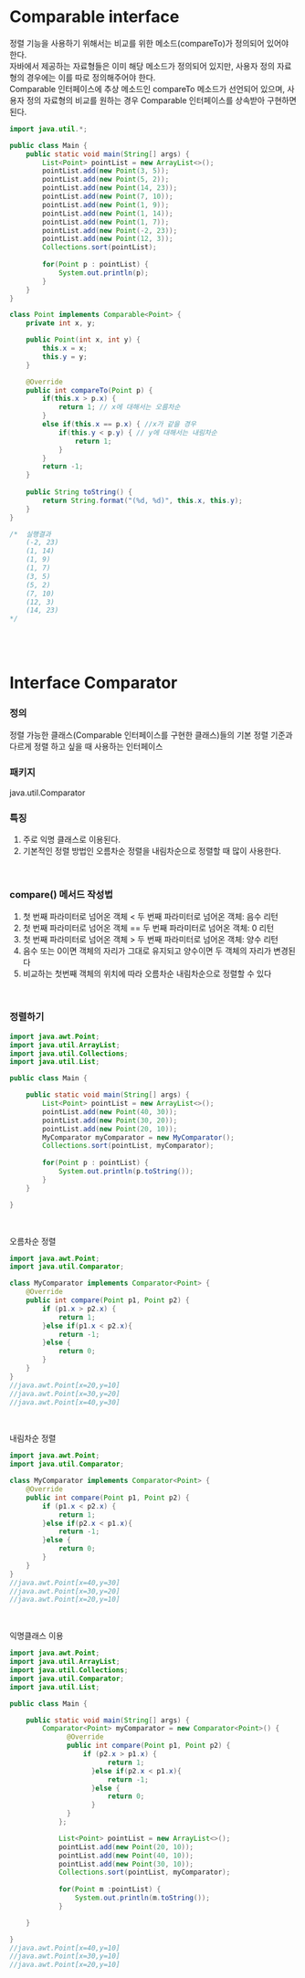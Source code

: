 # Comparable interface

정렬 기능을 사용하기 위해서는 비교를 위한 메소드(compareTo)가 정의되어 있어야 한다.</br>
자바에서 제공하는 자료형들은 이미 해당 메소드가 정의되어 있지만, 사용자 정의 자료형의 경우에는 이를 따로 정의해주어야 한다.</br>
Comparable 인터페이스에 추상 메소드인 compareTo 메소드가 선언되어 있으며, 사용자 정의 자료형의 비교를 원하는 경우 Comparable 인터페이스를 상속받아 구현하면 된다.
</br>
```java
import java.util.*;

public class Main {
    public static void main(String[] args) {
        List<Point> pointList = new ArrayList<>();
        pointList.add(new Point(3, 5));
        pointList.add(new Point(5, 2));
        pointList.add(new Point(14, 23));
        pointList.add(new Point(7, 10));
        pointList.add(new Point(1, 9));
        pointList.add(new Point(1, 14));
        pointList.add(new Point(1, 7));
        pointList.add(new Point(-2, 23));
        pointList.add(new Point(12, 3));
        Collections.sort(pointList);
        
        for(Point p : pointList) {
        	System.out.println(p);
        }
    }
}

class Point implements Comparable<Point> {
    private int x, y;

	public Point(int x, int y) {
    	this.x = x;
    	this.y = y;
    }

    @Override
    public int compareTo(Point p) {
        if(this.x > p.x) {
            return 1; // x에 대해서는 오름차순
        }
        else if(this.x == p.x) { //x가 같을 경우
            if(this.y < p.y) { // y에 대해서는 내림차순
                return 1;
            }
        }
        return -1;
    }
    
    public String toString() {
    	return String.format("(%d, %d)", this.x, this.y);
    }
}

/*  실행결과
    (-2, 23)
    (1, 14)
    (1, 9)
    (1, 7)
    (3, 5)
    (5, 2)
    (7, 10)
    (12, 3)
    (14, 23)
*/
```

<br>
<br>

# Interface Comparator<T>

### 정의
정렬 가능한 클래스(Comparable 인터페이스를 구현한 클래스)들의 기본 정렬 기준과 다르게 정렬 하고 싶을 때 사용하는 인터페이스
<br>

### 패키지
java.util.Comparator
<br>

### 특징
1. 주로 익명 클래스로 이용된다.
2. 기본적인 정렬 방법인 오름차순 정렬을 내림차순으로 정렬할 때 많이 사용한다.
<br>

### compare() 메서드 작성법

1. 첫 번째 파라미터로 넘어온 객체 < 두 번째 파라미터로 넘어온 객체: 음수 리턴
2. 첫 번째 파라미터로 넘어온 객체 == 두 번째 파라미터로 넘어온 객체: 0 리턴
3. 첫 번째 파라미터로 넘어온 객체 > 두 번째 파라미터로 넘어온 객체: 양수 리턴
4. 음수 또는 0이면 객체의 자리가 그대로 유지되고 양수이면 두 객체의 자리가 변경된다
5. 비교하는 첫번째 객체의 위치에 따라 오름차순 내림차순으로 정렬할 수 있다
<br>

### 정렬하기

```java
import java.awt.Point;
import java.util.ArrayList;
import java.util.Collections;
import java.util.List;

public class Main {

	public static void main(String[] args) {
		List<Point> pointList = new ArrayList<>();
		pointList.add(new Point(40, 30));
		pointList.add(new Point(30, 20));
		pointList.add(new Point(20, 10));
		MyComparator myComparator = new MyComparator();
		Collections.sort(pointList, myComparator);
		
		for(Point p : pointList) {
			System.out.println(p.toString());
		}
	}

}
```
<br>

오름차순 정렬

```java
import java.awt.Point;
import java.util.Comparator;

class MyComparator implements Comparator<Point> {
	@Override
	public int compare(Point p1, Point p2) {
		if (p1.x > p2.x) {
			return 1;
		}else if(p1.x < p2.x){ 
			return -1;
		}else {
			return 0;
		}
	}
}
//java.awt.Point[x=20,y=10]
//java.awt.Point[x=30,y=20]
//java.awt.Point[x=40,y=30]
```
<br>

내림차순 정렬

```java
import java.awt.Point;
import java.util.Comparator;

class MyComparator implements Comparator<Point> {
	@Override
	public int compare(Point p1, Point p2) {
		if (p1.x < p2.x) {
			return 1;
		}else if(p2.x < p1.x){ 
			return -1;
		}else {
			return 0;
		}
	}
}
//java.awt.Point[x=40,y=30]
//java.awt.Point[x=30,y=20]
//java.awt.Point[x=20,y=10]
```
<br>

익명클래스 이용

```java
import java.awt.Point;
import java.util.ArrayList;
import java.util.Collections;
import java.util.Comparator;
import java.util.List;

public class Main {

	public static void main(String[] args) {
		Comparator<Point> myComparator = new Comparator<Point>() {
			  @Override
			  public int compare(Point p1, Point p2) { 
				  if (p2.x > p1.x) {
						return 1;
					}else if(p2.x < p1.x){ 
						return -1;
					}else {
						return 0;
					}
			  }
			};

			List<Point> pointList = new ArrayList<>();
			pointList.add(new Point(20, 10));
			pointList.add(new Point(40, 10));
			pointList.add(new Point(30, 10));
			Collections.sort(pointList, myComparator);
			
			for(Point m :pointList) {
				System.out.println(m.toString());
			}

	}

}
//java.awt.Point[x=40,y=10]
//java.awt.Point[x=30,y=10]
//java.awt.Point[x=20,y=10]
```
